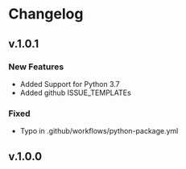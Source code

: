 # Changelog

## v.1.0.1

### New Features

- Added Support for Python 3.7
- Added github ISSUE_TEMPLATEs

### Fixed

- Typo in .github/workflows/python-package.yml

## v.1.0.0
